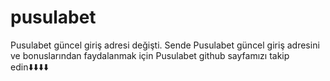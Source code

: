 # pusulabet
Pusulabet güncel giriş adresi değişti. Sende Pusulabet güncel giriş adresini ve bonuslarından faydalanmak için Pusulabet github sayfamızı takip edin⬇️⬇️⬇️⬇️
